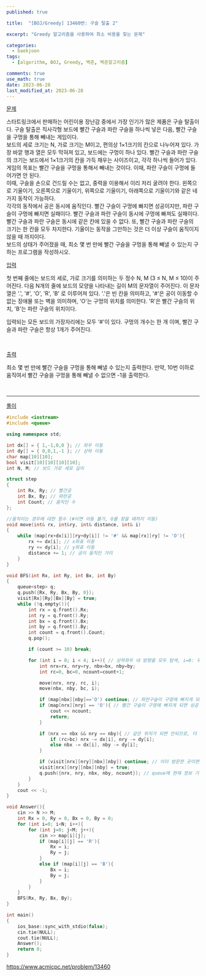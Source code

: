 ```yaml
---
published: true

title:  "[BOJ/Greedy] 13460번: 구슬 탈출 2"

excerpt: "Greedy 알고리즘을 사용하여 최소 비용을 찾는 문제"

categories:
  - baekjoon
tags:
  - [algorithm, BOJ, Greedy, 백준, 백준알고리즘]

comments: true
use_math: true
date: 2023-06-28
last_modified_at: 2023-06-28
---
```


<u>문제</u>

스타트링크에서 판매하는 어린이용 장난감 중에서 가장 인기가 많은 제품은 구슬 탈출이다. 구슬 탈출은 직사각형 보드에 빨간 구슬과 파란 구슬을 하나씩 넣은 다음, 빨간 구슬을 구멍을 통해 빼내는 게임이다. 
<br>
보드의 세로 크기는 N, 가로 크기는 M이고, 편의상 1×1크기의 칸으로 나누어져 있다. 가장 바깥 행과 열은 모두 막혀져 있고, 보드에는 구멍이 하나 있다. 빨간 구슬과 파란 구슬의 크기는 보드에서 1×1크기의 칸을 가득 채우는 사이즈이고, 각각 하나씩 들어가 있다. 게임의 목표는 빨간 구슬을 구멍을 통해서 빼내는 것이다. 이때, 파란 구슬이 구멍에 들어가면 안 된다.
<br>
이때, 구슬을 손으로 건드릴 수는 없고, 중력을 이용해서 이리 저리 굴려야 한다. 왼쪽으로 기울이기, 오른쪽으로 기울이기, 위쪽으로 기울이기, 아래쪽으로 기울이기와 같은 네 가지 동작이 가능하다.
<br>
각각의 동작에서 공은 동시에 움직인다. 빨간 구슬이 구멍에 빠지면 성공이지만, 파란 구슬이 구멍에 빠지면 실패이다. 빨간 구슬과 파란 구슬이 동시에 구멍에 빠져도 실패이다. 빨간 구슬과 파란 구슬은 동시에 같은 칸에 있을 수 없다. 또, 빨간 구슬과 파란 구슬의 크기는 한 칸을 모두 차지한다. 기울이는 동작을 그만하는 것은 더 이상 구슬이 움직이지 않을 때 까지이다.
<br>
보드의 상태가 주어졌을 때, 최소 몇 번 만에 빨간 구슬을 구멍을 통해 빼낼 수 있는지 구하는 프로그램을 작성하시오. 
<br>

<u>입력</u>

첫 번째 줄에는 보드의 세로, 가로 크기를 의미하는 두 정수 N, M (3 ≤ N, M ≤ 10)이 주어진다. 다음 N개의 줄에 보드의 모양을 나타내는 길이 M의 문자열이 주어진다. 이 문자열은 '.', '#', 'O', 'R', 'B' 로 이루어져 있다. '.'은 빈 칸을 의미하고, '#'은 공이 이동할 수 없는 장애물 또는 벽을 의미하며, 'O'는 구멍의 위치를 의미한다. 'R'은 빨간 구슬의 위치, 'B'는 파란 구슬의 위치이다.

입력되는 모든 보드의 가장자리에는 모두 '#'이 있다. 구멍의 개수는 한 개 이며, 빨간 구슬과 파란 구슬은 항상 1개가 주어진다.
 
<br>
 

<u>출력</u>

최소 몇 번 만에 빨간 구슬을 구멍을 통해 빼낼 수 있는지 출력한다. 만약, 10번 이하로 움직여서 빨간 구슬을 구멍을 통해 빼낼 수 없으면 -1을 출력한다.
 
<br>

---- 

<u>풀이</u>

```cpp
#include <iostream>
#include <queue>

using namespace std;

int dx[] = { 1,-1,0,0 }; // 좌우 이동
int dy[] = { 0,0,1,-1 }; // 상하 이동
char map[10][10];
bool visit[10][10][10][10];
int N, M; // 보드 가로 세로 길이

struct step
{
    int Rx, Ry; // 빨간공
    int Bx, By; // 파란공
    int Count; // 움직인 수
};

//움직이는 경우에 대한 함수 (#이면 이동 불가, O를 찾을 때까지 이동)
void move(int& rx, int&ry, int& distance, int& i)
{
    while (map[rx+dx[i]][ry+dy[i]] != '#' && map[rx][ry] != 'O'){
        rx += dx[i]; // x좌표 이동
        ry += dy[i]; // y좌표 이동
        distance += 1; // 공이 움직인 거리
    }
}

void BFS(int Rx, int Ry, int Bx, int By)
{
    queue<step> q;
    q.push({Rx, Ry, Bx, By, 0});
    visit[Rx][Ry][Bx][By] = true;
    while (!q.empty()){
        int rx = q.front().Rx;
        int ry = q.front().Ry;
        int bx = q.front().Bx;
        int by = q.front().By;
        int count = q.front().Count;
        q.pop();

        if (count >= 10) break;

        for (int i = 0; i < 4; i++){ // 상하좌우 네 방향을 모두 탐색, i=0: 우, i=1: 좌, i=2: 상, i=3: 하
            int nrx=rx, nry=ry, nbx=bx, nby=by;
            int rc=0, bc=0, ncount=count+1;

            move(nrx, nry, rc, i);
            move(nbx, nby, bc, i);

            if (map[nbx][nby]=='O') continue; // 파란구슬이 구멍에 빠지게 되면 다른 방향 탐색
            if (map[nrx][nry] == 'O'){ // 빨간 구슬이 구멍에 빠지게 되면 성공
                cout << ncount;
                return;
            }

            if (nrx == nbx && nry == nby){ // 같은 위치가 되면 안되므로, 더 많이 이동한 구슬을 한칸만 원상복귀
                if (rc>bc) nrx -= dx[i], nry -= dy[i];
                else nbx -= dx[i], nby -= dy[i];
            }

            if (visit[nrx][nry][nbx][nby]) continue; // 이미 방문한 곳이면 pass
            visit[nrx][nry][nbx][nby] = true;
            q.push({nrx, nry, nbx, nby, ncount}); // queue에 현재 정보 기입
        }
    }
    cout << -1;
}

void Answer(){
    cin >> N >> M;
    int Rx = 0, Ry = 0, Bx = 0, By = 0;
    for (int i=0; i<N; i++){
        for (int j=0; j<M; j++){
            cin >> map[i][j];
            if (map[i][j] == 'R'){
                Rx = i;
                Ry = j;
            }
            else if (map[i][j] == 'B'){
                Bx = i;
                By = j;
            }
        }
    }
    BFS(Rx, Ry, Bx, By);
}

int main()
{
    ios_base::sync_with_stdio(false);
    cin.tie(NULL);
    cout.tie(NULL);
    Answer();
    return 0;
}
```

<https://www.acmicpc.net/problem/13460>
